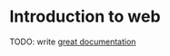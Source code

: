 # Introduction to web

TODO: write [great documentation](http://jacobian.org/writing/great-documentation/what-to-write/)

